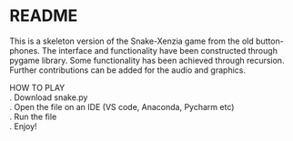 # README
This is a skeleton version of the Snake-Xenzia game from the old button-phones. The interface and functionality have been constructed through pygame library. Some functionality has been achieved through recursion. Further contributions can be added for the audio and graphics.

HOW TO PLAY\
. Download snake.py\
. Open the file on an IDE (VS code, Anaconda, Pycharm etc)\
. Run the file\
. Enjoy!
